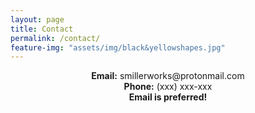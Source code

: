 ```yaml
---
layout: page
title: Contact
permalink: /contact/
feature-img: "assets/img/black&yellowshapes.jpg"
---
```

<div align="center">
<b>Email:</b> smillerworks@protonmail.com
</div>

<div align="center">
<b>Phone:</b> (xxx) xxx-xxx
</div>


<div align="center">
<b> Email is preferred! </b>
</div>
